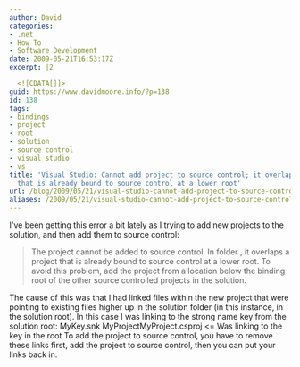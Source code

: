 ```yaml
---
author: David
categories:
- .net
- How To
- Software Development
date: 2009-05-21T16:53:17Z
excerpt: |2

  <![CDATA[]]>
guid: https://www.davidmoore.info/?p=138
id: 138
tags:
- bindings
- project
- root
- solution
- source control
- visual studio
- vs
title: 'Visual Studio: Cannot add project to source control; it overlaps a project
  that is already bound to source control at a lower root'
url: /blog/2009/05/21/visual-studio-cannot-add-project-to-source-control-it-overlaps-a-project-that-is-already-bound-to-source-control-at-a-lower-root/
aliases: /2009/05/21/visual-studio-cannot-add-project-to-source-control-it-overlaps-a-project-that-is-already-bound-to-source-control-at-a-lower-root/
---
```


I've been getting this error a bit lately as I trying to add new projects to the solution, and then add them to source control: <blockquote>The project <ProjectName> cannot be added to source control. In folder <SolutionDir>, it overlaps a project that is already bound to source control at a lower root. To avoid this problem, add the project from a location below the binding root of the other source controlled projects in the solution.</blockquote> The cause of this was that I had linked files within the new project that were pointing to existing files higher up in the solution folder (in this instance, in the solution root). In this case I was linking to the strong name key from the solution root: <SolutionRoot>MyKey.snk <SolutionRoot>MyProjectMyProject.csproj <= Was linking to the key in the root To add the project to source control, you have to remove these links first, add the project to source control, then you can put your links back in.